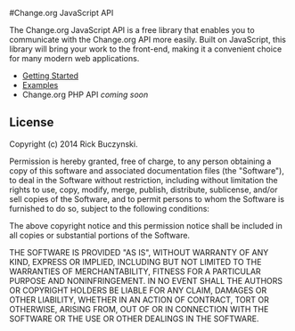 #Change.org JavaScript API

The Change.org JavaScript API is a free library that enables you to communicate with the Change.org API more easily. Built on JavaScript, this library will bring your work to the front-end, making it a convenient choice for many modern web applications.


* [Getting Started](https://github.com/change/api_docs/blob/master/getting-started.md)
* [Examples](https://github.com/change/api_docs/blob/master/examples/index.md)
* Change.org PHP API _coming soon_

License
------
Copyright (c) 2014 Rick Buczynski.

Permission is hereby granted, free of charge, to any person obtaining a copy
of this software and associated documentation files (the "Software"), to deal
in the Software without restriction, including without limitation the rights
to use, copy, modify, merge, publish, distribute, sublicense, and/or sell
copies of the Software, and to permit persons to whom the Software is
furnished to do so, subject to the following conditions:

The above copyright notice and this permission notice shall be included in
all copies or substantial portions of the Software.

THE SOFTWARE IS PROVIDED "AS IS", WITHOUT WARRANTY OF ANY KIND, EXPRESS OR
IMPLIED, INCLUDING BUT NOT LIMITED TO THE WARRANTIES OF MERCHANTABILITY,
FITNESS FOR A PARTICULAR PURPOSE AND NONINFRINGEMENT. IN NO EVENT SHALL THE
AUTHORS OR COPYRIGHT HOLDERS BE LIABLE FOR ANY CLAIM, DAMAGES OR OTHER
LIABILITY, WHETHER IN AN ACTION OF CONTRACT, TORT OR OTHERWISE, ARISING FROM,
OUT OF OR IN CONNECTION WITH THE SOFTWARE OR THE USE OR OTHER DEALINGS IN
THE SOFTWARE.
